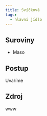 ```yaml
---
title: Svíčková
tags:
  - hlavní jídlo
---
```


## Suroviny

- Maso

## Postup

Uvaříme

## Zdroj

www
